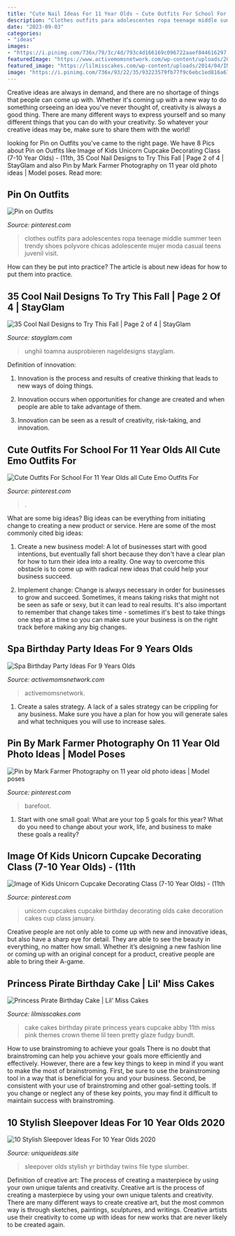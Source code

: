 ```yaml
---
title: "Cute Nail Ideas For 11 Year Olds ~ Cute Outfits For School For 11 Year Olds All Cute Emo Outfits For"
description: "Clothes outfits para adolescentes ropa teenage middle summer teen trendy shoes polyvore chicas adolescente mujer moda casual teens juvenil visit"
date: "2023-09-03"
categories:
- "ideas"
images:
- "https://i.pinimg.com/736x/79/3c/4d/793c4d166169c096722aaef044616297.jpg"
featuredImage: "https://www.activemomsnetwork.com/wp-content/uploads/2020/08/Spa-birthday-party-696x464.jpg"
featured_image: "https://lilmisscakes.com/wp-content/uploads/2014/04/IMG_7894-crop.jpg"
image: "https://i.pinimg.com/736x/93/22/35/93223579fb77f9c6ebc1ed816a67560a.jpg"
---
```



Creative ideas are always in demand, and there are no shortage of things that people can come up with. Whether it's coming up with a new way to do something orseeing an idea you've never thought of, creativity is always a good thing. There are many different ways to express yourself and so many different things that you can do with your creativity. So whatever your creative ideas may be, make sure to share them with the world!

	

		
looking for Pin on Outfits you've came to the right page. We have 8 Pics about Pin on Outfits like Image of Kids Unicorn Cupcake Decorating Class (7-10 Year Olds) - (11th, 35 Cool Nail Designs to Try This Fall | Page 2 of 4 | StayGlam and also Pin by Mark Farmer Photography on 11 year old photo ideas | Model poses. Read more:
		
    
## Pin On Outfits

<img loading=lazy src="https://i.pinimg.com/736x/79/3c/4d/793c4d166169c096722aaef044616297.jpg" onerror="this.onerror=null;this.src='https://tse3.mm.bing.net/th?id=OIP.P53k0XklvBJ0ODiUwRQdegHaNe&amp;pid=15.1';" alt="Pin on Outfits">

_Source: pinterest.com_

>clothes outfits para adolescentes ropa teenage middle summer teen trendy shoes polyvore chicas adolescente mujer moda casual teens juvenil visit. 

	

How can they be put into practice?
The article is about new ideas for how to put them into practice.

    
## 35 Cool Nail Designs To Try This Fall | Page 2 Of 4 | StayGlam

<img loading=lazy src="https://stayglam.com/wp-content/uploads/2015/08/10693287_294545597411881_1691671569_n.jpg" onerror="this.onerror=null;this.src='https://tse1.mm.bing.net/th?id=OIP.pCULlC0_CAf6ROVYwFh35wHaHa&amp;pid=15.1';" alt="35 Cool Nail Designs to Try This Fall | Page 2 of 4 | StayGlam">

_Source: stayglam.com_

>unghii toamna ausprobieren nageldesigns stayglam. 

	

Definition of innovation:
1. Innovation is the process and results of creative thinking that leads to new ways of doing things.
2. Innovation occurs when opportunities for change are created and when people are able to take advantage of them.

3. Innovation can be seen as a result of creativity, risk-taking, and innovation.

    
## Cute Outfits For School For 11 Year Olds All Cute Emo Outfits For

<img loading=lazy src="https://i.pinimg.com/736x/22/28/23/2228235011e531614006923461d1c620.jpg" onerror="this.onerror=null;this.src='https://tse4.mm.bing.net/th?id=OIP.fKTyl8xjJRdZvEFpxMR7XQHaJ4&amp;pid=15.1';" alt="Cute Outfits For School For 11 Year Olds all Cute Emo Outfits For">

_Source: pinterest.com_

>. 

	

What are some big ideas?
Big ideas can be everything from initiating change to creating a new product or service. Here are some of the most commonly cited big ideas:
1. Create a new business model: A lot of businesses start with good intentions, but eventually fall short because they don't have a clear plan for how to turn their idea into a reality. One way to overcome this obstacle is to come up with radical new ideas that could help your business succeed.

2. Implement change: Change is always necessary in order for businesses to grow and succeed. Sometimes, it means taking risks that might not be seen as safe or sexy, but it can lead to real results. It's also important to remember that change takes time - sometimes it's best to take things one step at a time so you can make sure your business is on the right track before making any big changes.


    
## Spa Birthday Party Ideas For 9 Years Olds

<img loading=lazy src="https://www.activemomsnetwork.com/wp-content/uploads/2020/08/Spa-birthday-party-696x464.jpg" onerror="this.onerror=null;this.src='https://tse2.mm.bing.net/th?id=OIP.-zbw2PMjjJcrHdLDNF3JWgHaE8&amp;pid=15.1';" alt="Spa Birthday Party Ideas For 9 Years Olds">

_Source: activemomsnetwork.com_

>activemomsnetwork. 

	

1. Create a sales strategy. A lack of a sales strategy can be crippling for any business. Make sure you have a plan for how you will generate sales and what techniques you will use to increase sales.

    
## Pin By Mark Farmer Photography On 11 Year Old Photo Ideas | Model Poses

<img loading=lazy src="https://i.pinimg.com/736x/42/2d/bb/422dbbe1eedae5de943272097a7cf9cd.jpg" onerror="this.onerror=null;this.src='https://tse2.mm.bing.net/th?id=OIP.hES6ILp-jft1DmdZ-skJEgHaLh&amp;pid=15.1';" alt="Pin by Mark Farmer Photography on 11 year old photo ideas | Model poses">

_Source: pinterest.com_

>barefoot. 

	

1. Start with one small goal: What are your top 5 goals for this year? What do you need to change about your work, life, and business to make these goals a reality? 

    
## Image Of Kids Unicorn Cupcake Decorating Class (7-10 Year Olds) - (11th

<img loading=lazy src="https://i.pinimg.com/736x/93/22/35/93223579fb77f9c6ebc1ed816a67560a.jpg" onerror="this.onerror=null;this.src='https://tse2.mm.bing.net/th?id=OIP.acPvUtXwEF9L-9rnNr6ItgHaJ3&amp;pid=15.1';" alt="Image of Kids Unicorn Cupcake Decorating Class (7-10 Year Olds) - (11th">

_Source: pinterest.com_

>unicorn cupcakes cupcake birthday decorating olds cake decoration cakes cup class january. 

	

Creative people are not only able to come up with new and innovative ideas, but also have a sharp eye for detail. They are able to see the beauty in everything, no matter how small. Whether it’s designing a new fashion line or coming up with an original concept for a product, creative people are able to bring their A-game.

    
## Princess Pirate Birthday Cake | Lil&#039; Miss Cakes

<img loading=lazy src="https://lilmisscakes.com/wp-content/uploads/2014/04/IMG_7894-crop.jpg" onerror="this.onerror=null;this.src='https://tse3.mm.bing.net/th?id=OIP.jkZZ4k4qEMA16XsiJkYyqQHaKp&amp;pid=15.1';" alt="Princess Pirate Birthday Cake | Lil&#039; Miss Cakes">

_Source: lilmisscakes.com_

>cake cakes birthday pirate princess years cupcake abby 11th miss pink themes crown theme lil teen pretty glaze fudgy bundt. 

	

How to use brainstroming to achieve your goals
There is no doubt that brainstroming can help you achieve your goals more efficiently and effectively. However, there are a few key things to keep in mind if you want to make the most of brainstroming. First, be sure to use the brainstroming tool in a way that is beneficial for you and your business. Second, be consistent with your use of brainstroming and other goal-setting tools. If you change or neglect any of these key points, you may find it difficult to maintain success with brainstroming.

    
## 10 Stylish Sleepover Ideas For 10 Year Olds 2020

<img loading=lazy src="https://www.uniqueideas.site/wp-content/uploads/spa-party-ideas-for-8-yr-old-girls-remember-this-for-the-twins-via-18.jpg" onerror="this.onerror=null;this.src='https://tse4.mm.bing.net/th?id=OIP.FHJNYfshfx0gNg3EvGic_QHaLE&amp;pid=15.1';" alt="10 Stylish Sleepover Ideas For 10 Year Olds 2020">

_Source: uniqueideas.site_

>sleepover olds stylish yr birthday twins file type slumber. 

	

Definition of creative art: The process of creating a masterpiece by using your own unique talents and creativity.
Creative art is the process of creating a masterpiece by using your own unique talents and creativity. There are many different ways to create creative art, but the most common way is through sketches, paintings, sculptures, and writings. Creative artists use their creativity to come up with ideas for new works that are never likely to be created again.

